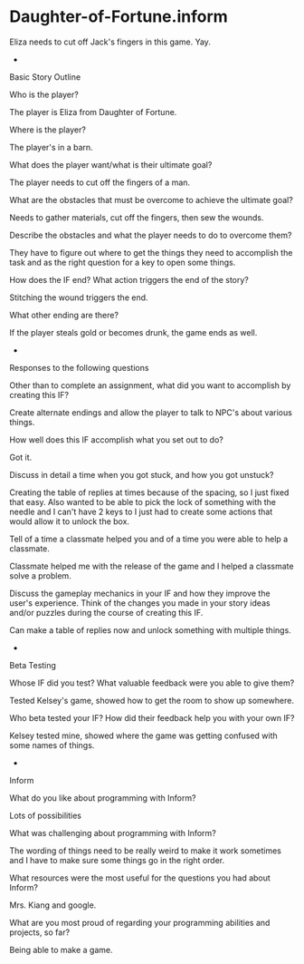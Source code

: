 Daughter-of-Fortune.inform
==========================

Eliza needs to cut off Jack's fingers in this game. Yay.

-

Basic Story Outline

Who is the player?

The player is Eliza from Daughter of Fortune.

Where is the player?

The player's in a barn.

What does the player want/what is their ultimate goal?

The player needs to cut off the fingers of a man.

What are the obstacles that must be overcome to achieve the ultimate goal?

Needs to gather materials, cut off the fingers, then sew the wounds.

Describe the obstacles and what the player needs to do to overcome them?

They have to figure out where to get the things they need to accomplish the task and as the right question for a key to open some things.

How does the IF end? What action triggers the end of the story?

Stitching the wound triggers the end.

What other ending are there?

If the player steals gold or becomes drunk, the game ends as well.

-

Responses to the following questions

Other than to complete an assignment, what did you want to accomplish by creating this IF?

Create alternate endings and allow the player to talk to NPC's about various things.

How well does this IF accomplish what you set out to do?

Got it.

Discuss in detail a time when you got stuck, and how you got unstuck?

Creating the table of replies at times because of the spacing, so I just fixed that easy. Also wanted to be able to pick the lock of something with the needle and I can't have 2 keys to I just had to create some actions that would allow it to unlock the box.

Tell of a time a classmate helped you and of a time you were able to help a classmate.

Classmate helped me with the release of the game and I helped a classmate solve a problem.

Discuss the gameplay mechanics in your IF and how they improve the user's experience. Think of the changes you made in your story ideas and/or puzzles during the course of creating this IF.

Can make a table of replies now and unlock something with multiple things.

-

Beta Testing

Whose IF did you test? What valuable feedback were you able to give them?

Tested Kelsey's game, showed how to get the room to show up somewhere.

Who beta tested your IF? How did their feedback help you with your own IF?

Kelsey tested mine, showed where the game was getting confused with some names of things.

-

Inform

What do you like about programming with Inform?

Lots of possibilities

What was challenging about programming with Inform?

The wording of things need to be really weird to make it work sometimes and I have to make sure some things go in the right order.

What resources were the most useful for the questions you had about Inform?

Mrs. Kiang and google.

What are you most proud of regarding your programming abilities and projects, so far?

Being able to make a game.

